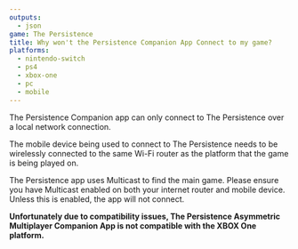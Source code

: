 ```yaml
---
outputs:
  - json
game: The Persistence
title: Why won't the Persistence Companion App Connect to my game?
platforms:
  - nintendo-switch
  - ps4
  - xbox-one
  - pc
  - mobile
---
```

The Persistence Companion app can only connect to The Persistence over a local network connection.

The mobile device being used to connect to The Persistence needs to be wirelessly connected to the same Wi-Fi router as the platform that the game is being played on. 

The Persistence app uses Multicast to find the main game. Please ensure you have Multicast enabled on both your internet router and mobile device.  Unless this is enabled, the app will not connect.

**Unfortunately due to compatibility issues, The Persistence Asymmetric Multiplayer Companion App is not compatible with the XBOX One platform.**
